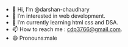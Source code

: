 - 👋 Hi, I’m @darshan-chaudhary
- 👀 I’m interested in web development.
- 🌱 I’m currently learning html css and DSA.
- 📫 How to reach me : cdp3766@gmail.com.
- 😄 Pronouns:male


